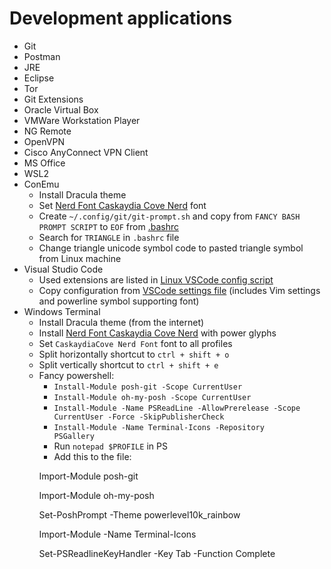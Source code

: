 # Development applications
- Git
- Postman
- JRE
- Eclipse
- Tor
- Git Extensions
- Oracle Virtual Box
- VMWare Workstation Player
- NG Remote
- OpenVPN
- Cisco AnyConnect VPN Client
- MS Office
- WSL2
- ConEmu
  - Install Dracula theme
  - Set [Nerd Font Caskaydia Cove Nerd](https://www.nerdfonts.com/) font
  - Create <code>~/.config/git/git-prompt.sh</code> and copy from <code>FANCY BASH PROMPT SCRIPT</code> to <code>EOF</code> from <a href="https://github.com/LuckyRads/Linux-Configuration/blob/main/configs/.bashrc">.bashrc</a>
  - Search for <code>TRIANGLE</code> in <code>.bashrc</code> file
  - Change triangle unicode symbol code to pasted triangle symbol from Linux machine
- Visual Studio Code
  - Used extensions are listed in <a href="https://github.com/LuckyRads/Linux-Configuration/blob/main/scripts/configure-vscode.sh">Linux VSCode config script</a>
  - Copy configuration from <a href="https://github.com/LuckyRads/Linux-Configuration/blob/main/configs/VSCode_settings.json">VSCode settings file</a> (includes Vim settings and powerline symbol supporting font)
- Windows Terminal
  - Install Dracula theme (from the internet)
  - Install [Nerd Font Caskaydia Cove Nerd](https://www.nerdfonts.com/) with power glyphs
  - Set <code>CaskaydiaCove Nerd Font</code> font to all profiles
  - Split horizontally shortcut to <code>ctrl + shift + o</code>
  - Split vertically shortcut to <code>ctrl + shift + e</code>
  - Fancy powershell:
    - <code>Install-Module posh-git -Scope CurrentUser</code>
    - <code>Install-Module oh-my-posh -Scope CurrentUser</code>
    - <code>Install-Module -Name PSReadLine -AllowPrerelease -Scope CurrentUser -Force -SkipPublisherCheck</code>
    - <code>Install-Module -Name Terminal-Icons -Repository PSGallery</code>
    - Run <code>notepad $PROFILE</code> in PS
    - Add this to the file: 
    <p>Import-Module posh-git</p>
    <p>Import-Module oh-my-posh</p>
    <p>Set-PoshPrompt -Theme powerlevel10k_rainbow</p>
    <p>Import-Module -Name Terminal-Icons</p>
    <p>Set-PSReadlineKeyHandler -Key Tab -Function Complete</p>
